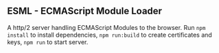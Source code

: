 ESML - ECMAScript Module Loader
---------

A http/2 server handling ECMAScript Modules to the browser. Run `npm install` to install dependencies, `npm run:build` to create certificates and keys, `npm run` to start server.